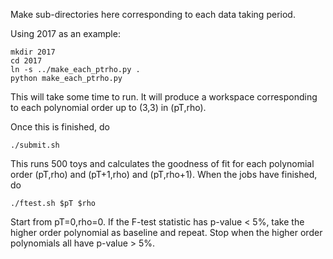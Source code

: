 Make sub-directories here corresponding to each data taking period. 

Using 2017 as an example:
``` 
mkdir 2017
cd 2017
ln -s ../make_each_ptrho.py .
python make_each_ptrho.py
```

This will take some time to run. It will produce a workspace corresponding to each polynomial order up to (3,3) in (pT,rho). 

Once this is finished, do
``` 
./submit.sh
```

This runs 500 toys and calculates the goodness of fit for each polynomial order (pT,rho) and (pT+1,rho) and (pT,rho+1). 
When the jobs have finished, do
``` 
./ftest.sh $pT $rho
```

Start from pT=0,rho=0. If the F-test statistic has p-value < 5%, take the higher order polynomial as baseline and repeat. 
Stop when the higher order polynomials all have p-value > 5%. 